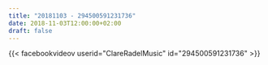 ```yaml
---
title: "20181103 - 294500591231736"
date: 2018-11-03T12:00:00+02:00
draft: false
---
```


{{< facebookvideov userid="ClareRadelMusic" id="294500591231736" >}}